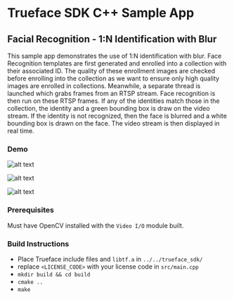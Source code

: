 # Trueface SDK C++ Sample App
## Facial Recognition - 1:N Identification with Blur
This sample app demonstrates the use of 1:N identification with blur.
Face Recognition templates are first generated and enrolled into a collection with their associated ID.
The quality of these enrollment images are checked before enrolling into the collection as we want to ensure only high quality images are enrolled in collections.
Meanwhile, a separate thread is launched which grabs frames from an RTSP stream.
Face recognition is then run on these RTSP frames. 
If any of the identities match those in the collection, the identity and a green bounding box is draw on the video stream.
If the identity is not recognized, then the face is blurred and a white bounding box is drawn on the face.
The video stream is then displayed in real time.  

### Demo
![alt text](./demo_gifs/demo1.gif)

![alt text](./demo_gifs/demo2.gif)

![alt text](./demo_gifs/demo3.gif)

### Prerequisites
Must have OpenCV installed with the `Video I/O` module built. 

### Build Instructions
* Place Trueface include files and `libtf.a` in `../../trueface_sdk/`
* replace `<LICENSE_CODE>` with your license code in `src/main.cpp`
* `mkdir build && cd build`
* `cmake ..`
* `make`
